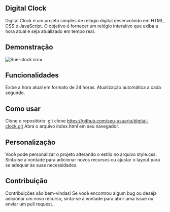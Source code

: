 
## Digital Clock

Digital Clock é um projeto simples de relógio digital desenvolvido em HTML, CSS e JavaScript. O objetivo é fornecer um relógio interativo que exiba a hora atual e seja atualizado em tempo real.

## Demonstração
<div>
  <img align="center" alt="Sue-clock src="https://cdn.discordapp.com/attachments/856361599312592936/1131306136134484129/ezgif.com-video-to-gif_1.gif">
</div>

## Funcionalidades
Exibe a hora atual em formato de 24 horas.
Atualização automática a cada segundo.

## Como usar
Clone o repositório:
git clone https://github.com/seu-usuario/digital-clock.git
Abra o arquivo index.html em seu navegador.

## Personalização
Você pode personalizar o projeto alterando o estilo no arquivo style.css. Sinta-se à vontade para adicionar novos recursos ou ajustar o layout para se adequar às suas necessidades.

## Contribuição
Contribuições são bem-vindas! Se você encontrou algum bug ou deseja adicionar um novo recurso, sinta-se à vontade para abrir uma issue ou enviar um pull request.